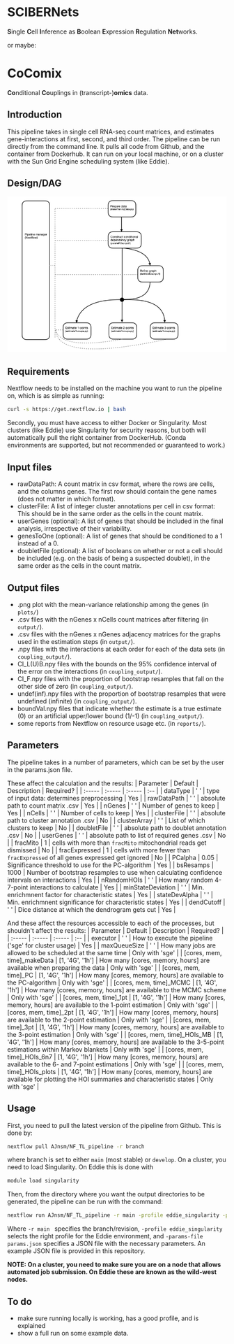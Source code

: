 # SCIBERNets

**S**ingle **C**ell **I**nference as **B**oolean **E**xpression **R**egulation **Net**works. 

or maybe:
# CoComix
**Co**nditional **Co**uplings in (transcript-)**omics** data. 

## Introduction
This pipeline takes in single cell RNA-seq count matrices, and estimates gene-interactions at first, second, and third order. 
The pipeline can be run directly from the command line. It pulls all code from Github, and the container from Dockerhub. It can run on your local machine, or on a cluster with the Sun Grid Engine scheduling system (like Eddie). 


## Design/DAG

![Pipeline flow](diagram.png)

## Requirements

Nextflow needs to be installed on the machine you want to run the pipeline on, which is as simple as running:

```bash
curl -s https://get.nextflow.io | bash
```

Secondly, you must have access to either Docker or Singularity. Most clusters (like Eddie) use Singularity for security reasons, but both will automatically pull the right container from DockerHub. (Conda environments are supported, but not recommended or guaranteed to work.)

## Input files

* rawDataPath: A count matrix in csv format, where the rows are cells, and the columns genes. The first row should contain the gene names (does not matter in which format). 
* clusterFile: A list of integer cluster annotations per cell in csv format: This should be in the same order as the cells in the count matrix. 
* userGenes (optional): A list of genes that should be included in the final analysis, irrespective of their variability.  
* genesToOne (optional): A list of genes that should be conditioned to a 1 instead of a 0.  
* doubletFile (optional): A list of booleans on whether or not a cell should be included (e.g. on the basis of being a suspected doublet), in the same order as the cells in the count matrix. 


## Output files
* .png plot with the mean-variance relationship among the genes (in `plots/`)
* .csv files with the nGenes x nCells count matrices after filtering (in `output/`). 
* .csv files with the nGenes x nGenes adjacency matrices for the graphs used in the estimation steps (in `output/`). 
* .npy files with the interactions at each order for each of the data sets (in `coupling_output/`). 
* CI_L(U)B.npy files with the bounds on the 95% confidence interval of the error on the interactions (in `coupling_output/`). 
* CI_F.npy files with the proportion of bootstrap resamples that fall on the other side of zero (in `coupling_output/`). 
* undef(inf).npy files with the proportion of bootstrap resamples that were undefined (infinite) (in `coupling_output/`). 
* boundVal.npy files that indicate whether the estimate is a true estimate (0) or an artificial upper/lower bound (1/-1) (in `coupling_output/`). 
* some reports from Nextflow on resource usage etc. (in `reports/`).


## Parameters
The pipeline takes in a number of parameters, which can be set by the user in the params.json file. 

These affect the calculation and the results:
| Parameter | Default | Description | Required? | 
| :----- | :----- | :----- | :-- |
| dataType | ' ' | type of input data: determines preprocessing | Yes |
| rawDataPath | ' ' | absolute path to count matrix .csv | Yes |
| nGenes | ' ' | Number of genes to keep | Yes |
| nCells | ' ' | Number of cells to keep | Yes |
| clusterFile | ' ' | absolute path to cluster annotation .csv | No |
| clusterArray | ' ' | List of which clusters to keep | No |
| doubletFile | ' ' | absolute path to doublet annotation .csv | No |
| userGenes | ' ' | absolute path to list of required genes .csv | No |
| fracMito | 1 | cells with more than `fracMito` mitochondrial reads get dismissed | No |
| fracExpressed | 1 | cells with more fewer than `fracExpressed` of all genes expressed get ignored | No |
| PCalpha | 0.05 | Significance threshold to use for the PC-algorithm | Yes |
| bsResamps | 1000 | Number of bootstrap resamples to use when calculating confidence intervals on interactions | Yes |
| nRandomHOIs | ' ' | How many random 4-7-point interactions to calculate | Yes |
| minStateDeviation | ' ' | Min. enrichmnent factor for characteristic states | Yes |
| stateDevAlpha | ' ' | Min. enrichmnent significance for characteristic states | Yes |
| dendCutoff | ' ' | Dice distance at which the dendrogram gets cut | Yes |


And these affect the resources accessible to each of the processes, but shouldn't affect the results:
| Parameter | Default | Description | Required? | 
| :----- | :----- | :----- | :-- |
| executor | ' ' | How to execute the pipeline ('sge' for cluster usage) | Yes |
| maxQueueSize | ' ' | How many jobs are allowed to be scheduled at the same time | Only with 'sge' |
| [cores, mem, time]\_makeData | [1, '4G', '1h'] | How many [cores, memory, hours] are available when preparing the data | Only with 'sge' |
| [cores, mem, time]\_PC | [1, '4G', '1h'] | How many [cores, memory, hours] are available to the PC-algorithm | Only with 'sge' |
| [cores, mem, time]\_MCMC | [1, '4G', '1h'] | How many [cores, memory, hours] are available to the MCMC scheme | Only with 'sge' |
| [cores, mem, time]\_1pt | [1, '4G', '1h'] | How many [cores, memory, hours] are available to the 1-point estimation | Only with 'sge' |
| [cores, mem, time]\_2pt | [1, '4G', '1h'] | How many [cores, memory, hours] are available to the 2-point estimation | Only with 'sge' |
| [cores, mem, time]\_3pt | [1, '4G', '1h'] | How many [cores, memory, hours] are available to the 3-point estimation | Only with 'sge' |
| [cores, mem, time]\_HOIs_MB | [1, '4G', '1h'] | How many [cores, memory, hours] are available to the 3-5-point estimations within Markov blankets | Only with 'sge' |
| [cores, mem, time]\_HOIs_6n7 | [1, '4G', '1h'] | How many [cores, memory, hours] are available to the 6- and 7-point estimations | Only with 'sge' |
| [cores, mem, time]\_HOIs_plots | [1, '4G', '1h'] | How many [cores, memory, hours] are available for plotting the HOI summaries and characteristic states | Only with 'sge' |


## Usage

First, you need to pull the latest version of the pipeline from Github. This is done by:


```bash
nextflow pull AJnsm/NF_TL_pipeline -r branch
```
where branch is set to either `main` (most stable) or `develop`. On a cluster, you need to load Singularity. On Eddie this is done with 


```bash
module load singularity
```

 Then, from the directory where you want the output directories to be generated, the pipeline can be run with the command:

```bash
nextflow run AJnsm/NF_TL_pipeline -r main -profile eddie_singularity -params-file params.json
```

Where ```-r main ``` specifies the branch/revision, ```-profile eddie_singularity``` selects the right profile for the Eddie environment, and ```-params-file params.json``` specifies a JSON file with the necessary parameters. An example JSON file is provided in this repository.


**NOTE: On a cluster, you need to make sure you are on a node that allows automated job submission. On Eddie these are known as the wild-west nodes.**

## To do

* make sure running locally is working, has a good profile, and is explained
* show a full run on some example data. 













